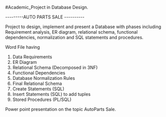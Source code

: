 #Academic_Project in Database Design.

---------AUTO PARTS SALE ----------

Project to design, implement and present a Database with phases including Requirement analysis, ER diagram, relational schema, functional dependencies, normalization and SQL statements and procedures.

Word File having 
1.	Data Requirements
2.	ER Diagram
3.	Relational Schema (Decomposed in 3NF)
4.	Functional Dependencies
5.	Database Normalization Rules
6.	Final Relational Schema
7.	Create Statements (SQL)
8.	Insert Statements (SQL) to add tuples
9.	Stored Procedures (PL/SQL)

Power point presentation on the topic AutoParts Sale.
